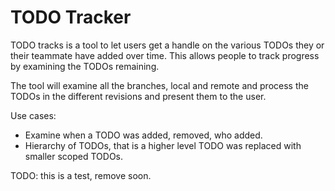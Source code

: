 TODO Tracker
============
<!--
TODO: Add more use cases we want to support.
-->
TODO tracks is a tool to let users get a handle on the various TODOs they or
their teammate have added over time. This allows people to track progress by
examining the TODOs remaining.

The tool will examine all the branches, local and remote and process the TODOs
in the different revisions and present them to the user. 

Use cases:
- Examine when a TODO was added, removed, who added.
- Hierarchy of TODOs, that is a higher level TODO was replaced with smaller
  scoped TODOs.

TODO: this is a test, remove soon.

